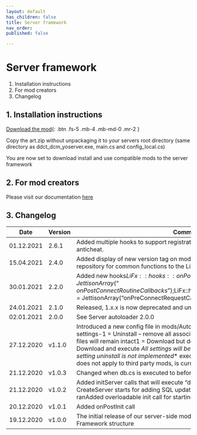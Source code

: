 ```yaml
---
layout: default
has_children: false
title: Server framework
nav_order: 
published: false

---
```

# Server framework

1. Installation instructions
2. For mod creators
3. Changelog

## 1. Installation instructions

[Download the mod](/assets/images/art.zip){: .btn .fs-5 .mb-4 .mb-md-0 .mr-2 }

Copy the art.zip without unpackaging it to your servers root directory (same directory as ddct_dcm_yoserver.exe, main.cs and config_local.cs)

You are now set to download install and use compatible mods to the server framework

## 2. For mod creators

Please visit our documentation [here](#docs)

## 3. Changelog


| Date | Version | Comment |
| --- | --- | --- |
| 01.12.2021 | 2.6.1| Added multiple hooks to support registration of player death and rudementery anticheat. |
| 15.04.2021 | 2.4.0 | Added display of new version tag on modsAdded inclution of Utility a public repository for common functions to the LiFx framework |
| 30.01.2021 | 2.2.0 | Added new hooks$LiFx::hooks::onPostConnectRoutineCallbacks = JettisonArray(“onPostConnectRoutineCallbacks”);$LiFx::hooks::onPreConnectRequestCallbacks = JettisonArray(“onPreConnectRequestCallbacks”); |
| 24.01.2021 | 2.1.0 | Released, 1.x.x is now deprecated and unsupported |
| 02.01.2021 | 2.0.0 | See Server autoloader 2.0.0 |
| 27.12.2020 | v1.1.0 | Introduced a new config file in mods/AutoloadConfig.csEach mod has 4 settings-1 = Uninstall – remove all associated files*0 = Do nothing – excisting files will remain intact1 = Download but do not execute // Enables mod2 = Download and execute **All settings will be unpacked with 0 as their default setting* uninstall is not implemented** execution as per now is for future use and does not apply to third party mods, is currently only used for LiFx main mod. |
| 21.12.2020 | v1.0.3 | Changed when db.cs is executed to before InitServer to append sql to dump.sql |
| 21.12.2020 | v1.0.2 | Added initServer calls that will execute “db.cs” files in mods/<yourmod>/db.cs just before CreateServer starts for adding SQL updates after dump.sql and patch.sql has ranAdded overloadable init call for starting packages loaded after onStart() |
| 20.12.2020 | v1.0.1 | Added onPostInit call |
| 19.12.2020 | v1.0.0 | The initial release of our server-side mod, it introduces our LiFx Mod Framework structure |